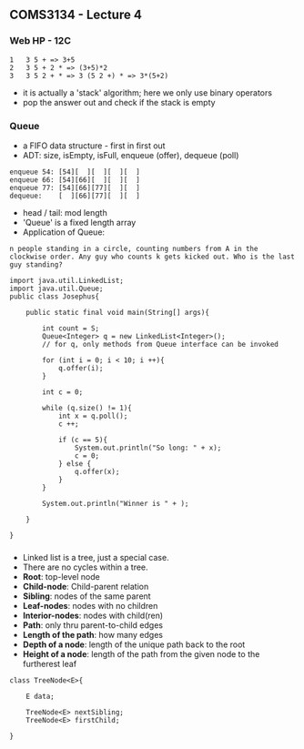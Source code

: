 ## COMS3134 - Lecture 4

### Web HP - 12C
```
1	3 5 + => 3+5
2	3 5 + 2 * => (3+5)*2
3	3 5 2 + * => 3 (5 2 +) * => 3*(5+2)
```
* it is actually a 'stack' algorithm; here we only use binary operators
* pop the answer out and check if the stack is empty

### Queue
* a FIFO data structure - first in first out
* ADT: size, isEmpty, isFull, enqueue (offer), dequeue (poll)
```
enqueue 54: [54][  ][  ][  ][  ]
enqueue 66: [54][66][  ][  ][  ]
enqueue 77: [54][66][77][  ][  ]
dequeue:    [  ][66][77][  ][  ]
```
* head / tail: mod length
* 'Queue' is a fixed length array
* Application of Queue:
```
n people standing in a circle, counting numbers from A in the clockwise order. Any guy who counts k gets kicked out. Who is the last guy standing?
```
```
import java.util.LinkedList;
import java.util.Queue;
public class Josephus{
	
	public static final void main(String[] args){

		int count = S;
		Queue<Integer> q = new LinkedList<Integer>();
		// for q, only methods from Queue interface can be invoked

		for (int i = 0; i < 10; i ++){
			q.offer(i);
		}

		int c = 0;

		while (q.size() != 1){
			int x = q.poll();
			c ++;

			if (c == 5){
				System.out.println("So long: " + x);
				c = 0;
			} else {
				q.offer(x);
			}
		}

		System.out.println("Winner is " + );

	}

}
```

###
* Linked list is a tree, just a special case.
* There are no cycles within a tree.
* **Root**: top-level node
* **Child-node**: Child-parent relation
* **Sibling**: nodes of the same parent
* **Leaf-nodes**: nodes with no children
* **Interior-nodes**: nodes with child(ren)
* **Path**: only thru parent-to-child edges
* **Length of the path**: how many edges
* **Depth of a node**: length of the unique path back to the root
* **Height of a node**: length of the path from the given node to the furtherest leaf
```
class TreeNode<E>{
	
	E data;

	TreeNode<E> nextSibling;
	TreeNode<E> firstChild;

}
